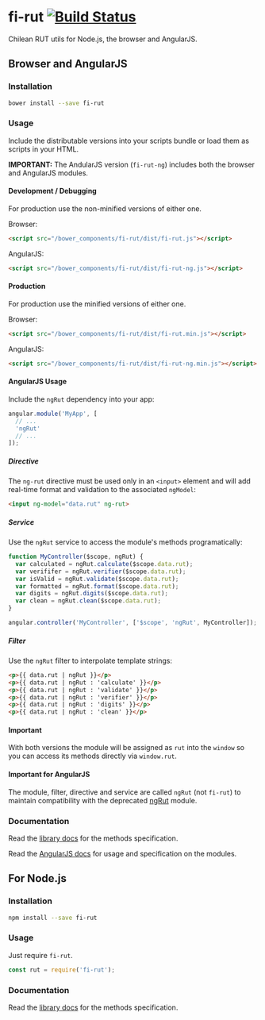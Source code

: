 # fi-rut [![Build Status](https://travis-ci.org/FinalDevStudio/fi-rut.svg?branch=master)](https://travis-ci.org/FinalDevStudio/fi-rut)

Chilean RUT utils for Node.js, the browser and AngularJS.

## Browser and AngularJS

### Installation

```sh
bower install --save fi-rut
```

### Usage

Include the distributable versions into your scripts bundle or load them as scripts in your HTML.

**IMPORTANT:** The AndularJS version (`fi-rut-ng`) includes both the browser and AngularJS modules.

#### Development / Debugging

For production use the non-minified versions of either one.

Browser:

```html
<script src="/bower_components/fi-rut/dist/fi-rut.js"></script>
```

AngularJS:

```html
<script src="/bower_components/fi-rut/dist/fi-rut-ng.js"></script>
```

#### Production

For production use the minified versions of either one.

Browser:

```html
<script src="/bower_components/fi-rut/dist/fi-rut.min.js"></script>
```

AngularJS:

```html
<script src="/bower_components/fi-rut/dist/fi-rut-ng.min.js"></script>
```
#### AngularJS Usage

Include the `ngRut` dependency into your app:

```javascript
angular.module('MyApp', [
  // ...
  'ngRut'
  // ...
]);
```

##### Directive

The `ng-rut` directive must be used only in an `<input>` element and will add real-time format and validation to the associated `ngModel`:

```html
<input ng-model="data.rut" ng-rut>
```

##### Service

Use the `ngRut` service to access the module's methods programatically:

```javascript
function MyController($scope, ngRut) {
  var calculated = ngRut.calculate($scope.data.rut);
  var verififer = ngRut.verifier($scope.data.rut);
  var isValid = ngRut.validate($scope.data.rut);  
  var formatted = ngRut.format($scope.data.rut);
  var digits = ngRut.digits($scope.data.rut);
  var clean = ngRut.clean($scope.data.rut);
}

angular.controller('MyController', ['$scope', 'ngRut', MyController]);
```

##### Filter

Use the `ngRut` filter to interpolate template strings:

```html
<p>{{ data.rut | ngRut }}</p>
<p>{{ data.rut | ngRut : 'calculate' }}</p>
<p>{{ data.rut | ngRut : 'validate' }}</p>
<p>{{ data.rut | ngRut : 'verifier' }}</p>
<p>{{ data.rut | ngRut : 'digits' }}</p>
<p>{{ data.rut | ngRut : 'clean' }}</p>
```

#### Important

With both versions the module will be assigned as `rut` into the `window` so you can access its methods directly via `window.rut`.

#### Important for AngularJS

The module, filter, directive and service are called `ngRut` (not `fi-rut`) to maintain compatibility with the deprecated [ngRut](https://github.com/FinalDevStudio/ng-rut) module.

### Documentation

Read the [library docs](docs/lib.md) for the methods specification.

Read the [AngularJS docs](docs/angular.md) for usage and specification on the modules.

## For Node.js

### Installation

```sh
npm install --save fi-rut
```

### Usage

Just require `fi-rut`.

```javascript
const rut = require('fi-rut');
```

### Documentation

Read the [library docs](docs/lib.md) for the methods specification.
